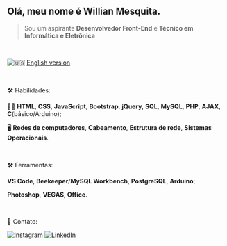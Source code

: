 ## Olá, meu nome é Willian Mesquita.

> Sou um aspirante **Desenvolvedor Front-End** e **Técnico em Informática e Eletrônica**
<br>

![:us:](https://www.countryflags.io/us/flat/24.png) [English version](README-en.md)

<br>

🛠 Habilidades:

👨‍💻 **HTML**, **CSS**, **JavaScript**, **Bootstrap**, **jQuery**, **SQL**, **MySQL**, **PHP**, **AJAX**, **C**(básico/Arduino);

🖥 **Redes de computadores**, **Cabeamento**, **Estrutura de rede**, **Sistemas Operacionais**.

<br>

🛠 Ferramentas:

**VS Code**, **Beekeeper**/**MySQL Workbench**, **PostgreSQL**, **Arduino**;

**Photoshop**, **VEGAS**, **Office**.

<br>

📧 Contato:

[![Instagram](https://lh3.googleusercontent.com/lQZnvEHb3IhtanvJTvuozhVD_3nCIRE768fr58GjueBzklpBG4dMEBjnTUXkGMDD9PaU7p5NdKgjoO3iEhuGLuvqfYtSRXpxsVky9uFUPJ0qppZjXzqM8gQa6wKt1D2Yk9L6FZ381qXJL6QbIO8vYL0Z4aj-3Fv7BWnJ5TSa7Rh7uyyPy9FBiTxK9FACJSzkAvRfboS4wTWPeh0y2Hon7_VLGtYGRA8yfG8M3g3ltOk-BT2V7Bmt9cjRISfqNGboOLexZhBi4G89P8_p1upbMsSqGxeIE-v2JROw6jO4BHd5YwNmXb03JVGtxxGesFg1uzH_T1QT6b5qvJMThVIGYoirX3dD2bMMUeXt0WPeFCPB3Rms9NLlIngpAyyzWaMAuUKbKeQ5SFYMfHZJg6CukE3f-C_F7OjGlBAFzxl4ZwEm4oOx202XGgrW0PPWDKLQjqg6RsB20lCJvlSA6xpsA50tWECIDAgGN0S7Pg5o3dAZEms76ttxa7sSk4-4woOK_G7awXLLg0VFZwVc49JONk__ZpUpGf2HiLyjLE7v2o6vviDO6y6flz21kfNEYVyF5oD7mj_FNszT5AxwbUNjw12Z3M_DBcUPrDDnj-xcOgdKiiVtn2scwU5_5WB8O2UXczt5_Ti-mt3hDzQ8iEdJSQZhCcDDzqdsm0yBr085bnTjVLIeIJtGqnniqnoGOlw5kTsMa98_SK3JRjoXaiwM1sfP=w123-h32-no?authuser=1)](https://www.instagram.com/reaperclown/)      [![LinkedIn](https://lh3.googleusercontent.com/BXwjKqciQ5p8MJzkAjCHopVG62Nbqv2d6mGlc_QmYdlcpIMaAZheGMRl5AMxof8YYJkGzY8lTYj4145vFpozhyrlkdKpMvoZAKSjZynx6JnzcffdVEetb6hWJbfNj5o-ofwK_KM9lBM2vipggAxMAsFw6S2sBRpBY22l0slRqLhwDhCKbWPV3ewRwed-4eZrhTKc2CU1AX_Vxqx8y0yEc3ZUaMFOhLvqanf8gujuBMbQ5Sl1J_3tsLQDf-FbDZSJKuX-vcnAJlSZuFJhv5CCJi0Z4LWsZ44NQFDKZnFtBKXm-576N2Vu-SDTCgVWC7BlyEAYwjBc9ptAYdX1Rw8--1cwt-Fy69JejI0buxA1dqfN_TU1Kzoka46FFBGgGT0gdWSxkvTNzV9-W2_n9R_QqaAf_1a5XD1Umf5K8O7pnnfTG2IEEbbwaJ2QFY0asn2A7B5ROlIdroojPQ6LKM-20VMaqjR6xXaOqrraxBPSnqEeDJzoahM4Goqsg1kEd1bLhWTIKkYaLw8eY0J-DhHwfsNMwFPwSwX8Rg-MtUZHlgMNi8MKVwWzSVsbe0nf53dpYypb97Qg0iWn02VtWEMHWoYcHVAj-u1-qDIAmNqZcbzRfEkefczwOlREhcyqF5Se7kAp--TUK8p3JUs2sX8sODVmBlRVQSdw7q6LQ1HRJ6fQkhpGNCDV1bk0mjoyVYaKFhL5lHpBtck2967xUFZ9YaSL=w123-h32-no?authuser=1)](https://www.linkedin.com/in/willian-mesquita/)

<!---
ReaperClown/ReaperClown is a ✨ special ✨ repository because its `README.md` (this file) appears on your GitHub profile.
You can click the Preview link to take a look at your changes.
--->
